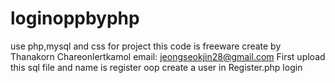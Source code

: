 # loginoppbyphp
use php,mysql and css for project
this code is freeware
create by Thanakorn Chareonlertkamol
email: jeongseokjin28@gmail.com
First upload this sql file and name is register oop 
create a user in Register.php
login 
